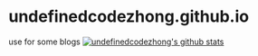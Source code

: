 # undefinedcodezhong.github.io
use for some blogs
[![undefinedcodezhong's github stats](https://github-readme-stats.vercel.app/api?username=undefinedcodezhong)](https://github.com/anuraghazra/github-readme-stats)

